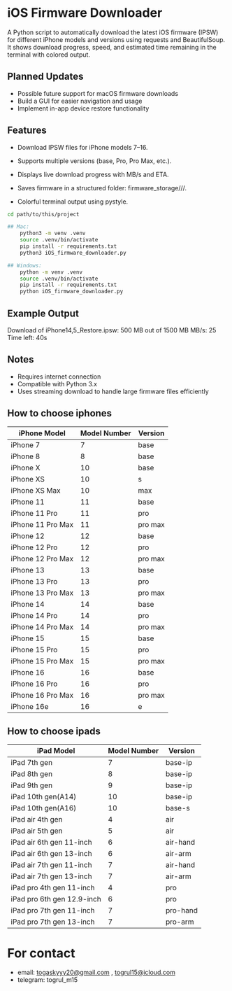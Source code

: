 # iOS Firmware Downloader

A Python script to automatically download the latest iOS firmware (IPSW) for different iPhone models and versions using requests and BeautifulSoup. It shows download progress, speed, and estimated time remaining in the terminal with colored output.

## Planned Updates

- Possible future support for macOS firmware downloads
- Build a GUI for easier navigation and usage
- Implement in-app device restore functionality


## Features

- Download IPSW files for iPhone models 7–16.

- Supports multiple versions (base, Pro, Pro Max, etc.).

- Displays live download progress with MB/s and ETA.

- Saves firmware in a structured folder: firmware_storage/<model>/<version>/.

- Colorful terminal output using pystyle.

```bash 
cd path/to/this/project

## Mac:
    python3 -m venv .venv
    source .venv/bin/activate
    pip install -r requirements.txt
    python3 iOS_firmware_downloader.py

## Windows:
    python -m venv .venv
    source .venv/bin/activate
    pip install -r requirements.txt
    python iOS_firmware_downloader.py
```

## Example Output
Download of iPhone14,5_Restore.ipsw: 500 MB out of 1500 MB
MB/s: 25
Time left: 40s

## Notes
- Requires internet connection
- Compatible with Python 3.x
- Uses streaming download to handle large firmware files efficiently


## How to choose iphones
| iPhone Model      | Model Number | Version |
| ----------------- | ------------ | ------- |
| iPhone 7          | 7            | base    |  Apple A10 Fusion
| iPhone 8          | 8            | base    |  Apple A11 Bionic
| iPhone X          | 10           | base    |  Apple A11 Bionic 
| iPhone XS         | 10           | s       |  Apple A12 Bionic
| iPhone XS Max     | 10           | max     |  Apple A12 Bionic
| iPhone 11         | 11           | base    |  Apple A13 Bionic
| iPhone 11 Pro     | 11           | pro     |  Apple A13 Bionic
| iPhone 11 Pro Max | 11           | pro max |  Apple A13 Bionic
| iPhone 12         | 12           | base    |  Apple A14 Bionic
| iPhone 12 Pro     | 12           | pro     |  Apple A14 Bionic
| iPhone 12 Pro Max | 12           | pro max |  Apple A14 Bionic
| iPhone 13         | 13           | base    |  Apple A15 Bionic
| iPhone 13 Pro     | 13           | pro     |  Apple A15 Bionic
| iPhone 13 Pro Max | 13           | pro max |  Apple A15 Bionic
| iPhone 14         | 14           | base    |  Apple A15 Bionic
| iPhone 14 Pro     | 14           | pro     |  Apple A16 Bionic
| iPhone 14 Pro Max | 14           | pro max |  Apple A16 Bionic
| iPhone 15         | 15           | base    |  Apple A16 Bionic
| iPhone 15 Pro     | 15           | pro     |  Apple A17 Pro
| iPhone 15 Pro Max | 15           | pro max |  Apple A17 Pro
| iPhone 16         | 16           | base    |  Apple A18
| iPhone 16 Pro     | 16           | pro     |  Apple A18 Pro
| iPhone 16 Pro Max | 16           | pro max |  Apple A18 Pro
| iPhone 16e        | 16           | e       |  Apple A18


## How to choose ipads
| iPad Model                | Model Number | Version |
| ------------------------- | ------------ | ------- |
| iPad 7th gen              | 7            | base-ip | Apple A10 Fusion
| iPad 8th gen              | 8            | base-ip | Apple A12 Bionic
| iPad 9th gen              | 9            | base-ip | Apple A13 Bionic
| iPad 10th gen(A14)        | 10           | base-ip | Apple A14 Bionic
| iPad 10th gen(A16)        | 10           | base-s  | Apple A16 Bionic
| iPad air 4th gen          | 4            | air     | Apple A14 Bionic
| iPad air 5th gen          | 5            | air     | Apple M1
| iPad air 6th gen 11-inch  | 6            | air-hand| Apple M2
| iPad air 6th gen 13-inch  | 6            | air-arm | Apple M2
| iPad air 7th gen 11-inch  | 7            | air-hand| Apple M3
| iPad air 7th gen 13-inch  | 7            | air-arm | Apple M3
| iPad pro 4th gen 11-inch  | 4            | pro     | Apple M2
| iPad pro 6th gen 12.9-inch| 6            | pro     | Apple M2
| iPad pro 7th gen 11-inch  | 7            | pro-hand| Apple M4
| iPad pro 7th gen 13-inch  | 7            | pro-arm | Apple M4


# For contact
- email: togaskyyy20@gmail.com , togrul15@icloud.com
- telegram: togrul_m15

